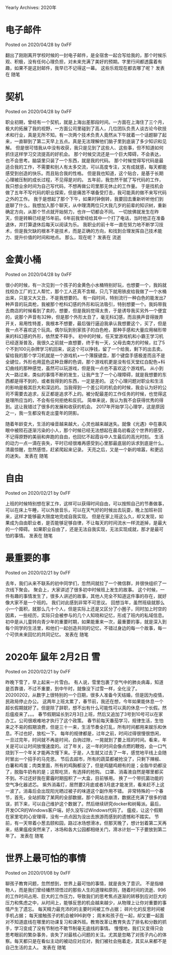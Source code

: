 Yearly Archives: 2020年

# 电子邮件
Posted on 2020/04/28 by 0xFF

翻出了刚刚离开学校时候的一封电子邮件，是全宿舍一起合写给我的，那个时候乐观、积极，没有任何心理负担，对未来充满了美好的预期。字里行间都透露着有趣，如果不是这封邮件，我早已不记得这一幕。
这些乐观现在都去哪了呢？
发表在 随笔

# 契机
Posted on 2020/04/28 by 0xFF

职业初期，曾经有一个契机，就是上海出差那段时间。一方面在上海住了三个月，极大的拓展了我的视野，一方面公司里碰到了高人，几位团队负责人谈古论今砍技术和行业，真是无所不知。有一次两个技术负责人竟然从下午就着一个话题聊了起来，一直聊到了第二天早上五点。真是无法理解他们脑子里到底装了多少知识和见解。
但是很可惜我从中没有收获，我只是见到了这些人、这些事，但不知道如何抓住这样学习交流提高的好机会。
那个时候交流还是一个巨大障碍，不会表达，也不会思考。脑袋里只装了一个东西，就是我的代码。
那个时候觉得写代码是最适合我的工作，不需要和别人有太多交流，可以高度专注，又有成就感，每天都能感受到创造的快乐。而且贴合我的性格。
但是我也知道，这个贴合，是基于长期心理被压制的成长过程，不见得是对的。
五年前，我忽然干腻了写代码的工作，我只想业余时间为自己写代码，不想再做公司里那无休止的工作量。
于是找机会做了五年不写代码的职业探索，但是痛苦不堪备受打击，我可能真的做不来写代码之外的工作。
我于是想起了那个下午，如果时钟倒转，我要回去重新听听他们到底聊了什么，我想加入那个聊天，从中理清两位只大我几岁的前辈的知识树，重新确定方向，从那个节点就开始努力，也许一切都会不同。
一切放佛就发生在昨天，但是转瞬已经是15年前。6年前我曾经给其中一个打了电话，当时他正在准备退休，并打算退休后每天以阅读为乐。
我职业的前十年一直在努力地不断学习技术，但是我欠缺的根本不是技术，而是正确的方向，和找到合理发挥自己技术能力、提升价值的时间和地点。
那么，现在呢？
发表在 流逝

# 金黄小桶
Posted on 2020/04/28 by 0xFF

很小的时候，有一次见到一个孩子的金黄色小水桶特别好玩，也想要一个，我妈就找校办工厂的工人帮忙，那个工人还真不含糊，只几下就用铁皮给我做了一个水桶出来，只是又大又丑，不是我想要的。
有一段时间，特别流行一种白色的能发出7种声音的玩具枪，我被那个枪科幻感的外形和玩法吸引，特别想要一个。我妈带我去商店的时候看到了卖的，想要，但是我妈觉得太贵，于是诱导我买另外一个便宜的，说那个声音有32种，但是那个外形太丑了，毫无科幻感，而且换声音得拨弄开关，易用性特差，我根本不想要，最后强行逼迫我承认我想要这个，买了，但是我一点不喜欢这个玩具。偶尔玩到别家孩子的白色枪，那种手感和大量应用梯形带来的科幻感的外形，依然爱不释手。
初中的时候，任天堂游戏机和小霸王学习机已经逐渐普及，我很久之前就一直想要，终于有一天，父母去南方的时候，扛了5个不到100元杂牌学习机回来，说这个可以挣钱，留了一个给我，剩下的出去卖。留给我的那个学习机就是一个游戏机+一个薄膜键盘，那个键盘手感极差而且不是全键位，外形也用蓝色这种丑爆的色调，那个游戏机更是没有任天堂红白配色+科幻曲线的那种感觉，虽然可以玩游戏，但是我一点也不喜欢这个游戏机。
从小到大一路过来，类似的事情不断的发生，让我产生了一个心理障碍，就是我想要的东西都是得不到的，或者我得到的东西，一定是差的。
这个心理问题对职业和生活的影响是极其巨大和深远的。当我得到一个差公司的机会的时候，我会认为好的公司不需要去追求，反正都是追求不上的。被分配最差的工作任务的时候，也觉得这是理所应当的，不会有任何拒绝和反抗。
简单来说，我认为我不会获得优秀的得到。这让我错过了很多的发展和收获的机会。
2017年开始学习心理学，这是原因之一，我一生都没有走出童年的阴影。

随着年龄变大，生活的噪音越来越大，心灵也越来越迷失。就像《光遇》中在暴风眼中被陨石逐渐污染的小人，那个时候已经无法想起在晨岛初看这个世界的感受，不记得原野的美丽和奔跑的自由，也回忆不起霞谷中人生最后的高光时刻。
生活的动力一点一滴在丧失，平时已经很难再感受到心里那最底层的诉求到底是什么。
清晨惊醒，忽然感悟，赶紧爬起来记录。
天亮之后，又是一个新的喧嚣，和更远的迷失。
发表在 随笔

# 自由
Posted on 2020/02/21 by 0xFF

上班的时候特别想在家工作，这样可以获得时间自由，可以按照自己的节奏做事，可以在床上午睡，可以外放音乐，可以在天气好的时候出去玩耍，晚上加班补回来，这样才能够最大限度地完成自我实现。
但是在家上班这么久，却又发现，如果成为自由职业者，是否能够足够自律，不让每天的时间流水一样流逝掉，是最大的一个障碍。
如果职业自由了，还是无法自我实现，无法实现成就，那才是最可怕的事情。
发表在 随笔

# 最重要的事
Posted on 2020/02/21 by 0xFF

去年，我们从来不联系的初中同学们，忽然间就拉了一个微信群，并很快组织了一次线下聚会。
聚会上，大家讲述了很多初中时候班上发生的故事。
这个时候，一件有趣的事情发生了，很多人讲述的故事，其他人完全不知道这件事的存在，就好像大家不是一个班的。
我们对此感到非常不可思议。
回想当年，虽然班级就那么小一个面积，就那么几十个人，但是实际上还是又区分了小圈子，同时加上时空的因素，一些经历，实际只会被参与的几个人知晓和记忆，形成了班内的私域信息。
初中是从儿童转向青少年的重要时期，如果能重来一次，最重要的事，就是深入到每个同学的生活里，和他们一起创造共同的记忆，不错过身边的每一个故事，每一个可供未来回忆的共同记忆。
发表在 随笔

# 2020年 鼠年 2月2日 雪
Posted on 2020/02/21 by 0xFF

昨晚下雪了，早上起来一片雪白。
有人说，雪里包裹了空气中的肺炎病毒，知道是否靠谱，不过不重要，到中午时，就像没下过雪一样，全化没了。
20200202，从数字上很特别的一个日期，很多人准备今天结婚，但是因为疫情，民政局停止办公。
这两年上班太累了，春节前，我还在想，今年如果能休息一个超长假期就好了。但是除了辞职，想不出有什么可能性可以真的休息一个长假。然后瘟疫来了。。。
春节假期延长到2月3日上班，然后又追加了3号到10号可以在家办工。公司很艰难地才执行了这个政策。
春节前每天番茄学习，规律生活，生怕来之不易的假期浪费，但是三十一来，生活节奏全打乱，所有时间都用来娱乐和休息。不过也好，放松一下。
每年的规律都是，过年之前，时间过得很慢很悠闲，一旦过完年，时间就不再是时间，白驹过隙，一晃就到了要上班的时间。看来，年关是可以让时间放慢速度的。过了年关，这一年的时间会像点燃的鞭炮，会一口气烧到下一个年关才能再次慢下来。于是，人生就又过去了一年，感觉地平线上会随时冒出一个招手的马克思。
节后去超市，所有的蔬菜都被抢没了，只剩下辣椒、白薯和鸡蛋；肉类里面，所有的鸡胸都没了，但是鸡腿鸡翅有的是；全脂牛奶都没了，脱脂牛奶有的是；这帮吃货，有选择的抢购。
口罩、消毒液自然是哪里都买不到。不过还好我在雾霾时期囤积了一大盒，目前够用。
换了一个带抗菌功能的空气净化器滤芯。
紫外消毒灯，居然要2月底或者3月底才能发货，看来赶不上这一波了。消毒后会出现阳光晒过被子的味道这个副作用不错。
非常特殊的一个春节，首先，全站抓取了某网的全部数据，那个网站总崩溃，数据还充满了很多的错误，抓下来，可以自己维护这个数据了。然后继续研究docker和树莓派。最后，开发OCR的Windows客户端，好久没写过Windows代码了。
瘟疫，让这个假期在家里宅的心安理得，没有一点点因为没出去旅游而感到的遗憾和不踏实。
节前，有一天带着小葱去颐和园，路过冰场想滑冰，但那天晚了，想计划着第二天再来，结果瘟疫突然来了，冰场和各大公园都相继关门，滑冰计划一下子要放到第二年了。
发表在 随笔

# 世界上最可怕的事情
Posted on 2020/01/08 by 0xFF

聊孩子教育问题，忽然想到，世界上最可怕的事情，就是丧失了意识。
不是指植物人，而是我们曾经幡然领悟过的那些人生的道理和原则，随着时间的流逝、996的工作时间占用、巨大的工作压力，导致我们的思考焦点逐渐的转移到应对巨大的压力和焦虑之中，从时间上，能够反思的机会越来越少，从物理上让你对重要的事情产生了遗忘。
每天精力最充沛的的主要时间被工作占据；
碎片化的反思时间被手机占据；
每天接触孩子的机会被996剥夺；
周末和孩子在一起，却又要一起面对不知道底线在哪里的功课复习和课外班。教育改革让教育失去了排名和分数的抓手，学习变成了没有节制也不敢节制毫无底线的事情。
慢慢地，我们又变得只会思考眼前的繁杂事务，丧失了对最核心问题的关注。尤其是忽略了对孩子内心的体察。每天都只是在看似主动的被动应对应对，我们被社会拖着走，其实从来都不是自己生活的主人。
发表在 随笔